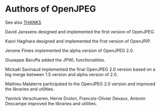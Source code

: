 # Authors of OpenJPEG

See also [THANKS](https://github.com/uclouvain/openjpeg/blob/master/THANKS.md)

David Janssens designed and implemented the first version of OpenJPEG.

Kaori Hagihara designed and implemented the first version of OpenJPIP.

Jerome Fimes implemented the alpha version of OpenJPEG 2.0.

Giuseppe Baruffa added the JPWL functionalities.

Mickaël Savinaud implemented the final OpenJPEG 2.0 version based on a big merge between 1.5 version
and alpha version of 2.0.

Mathieu Malaterre participated to the OpenJPEG 2.0 version and improved the libraries and utilities.

Yannick Verschueren,
Herve Drolon,
Francois-Olivier Devaux,
Antonin Descampe
improved the libraries and utilities.


